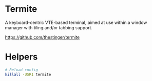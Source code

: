# Termite

A keyboard-centric VTE-based terminal, aimed at use within a window manager with tiling and/or tabbing support.

https://github.com/thestinger/termite

# Helpers

```bash
# Reload config
killall -USR1 termite
```
